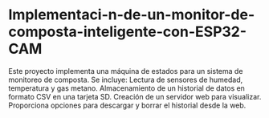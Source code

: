 # Implementaci-n-de-un-monitor-de-composta-inteligente-con-ESP32-CAM
Este proyecto implementa una máquina de estados para un sistema de monitoreo de composta. Se incluye: Lectura de sensores de humedad, temperatura y gas metano. Almacenamiento de un historial de datos en formato CSV en una tarjeta SD. Creación de un servidor web para visualizar. Proporciona opciones para descargar y borrar el historial desde la web.
